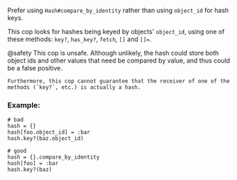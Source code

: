 Prefer using `Hash#compare_by_identity` rather than using `object_id`
for hash keys.

This cop looks for hashes being keyed by objects' `object_id`, using
one of these methods: `key?`, `has_key?`, `fetch`, `[]` and `[]=`.

@safety
    This cop is unsafe. Although unlikely, the hash could store both object
    ids and other values that need be compared by value, and thus
    could be a false positive.

    Furthermore, this cop cannot guarantee that the receiver of one of the
    methods (`key?`, etc.) is actually a hash.

### Example:
    # bad
    hash = {}
    hash[foo.object_id] = :bar
    hash.key?(baz.object_id)

    # good
    hash = {}.compare_by_identity
    hash[foo] = :bar
    hash.key?(baz)
